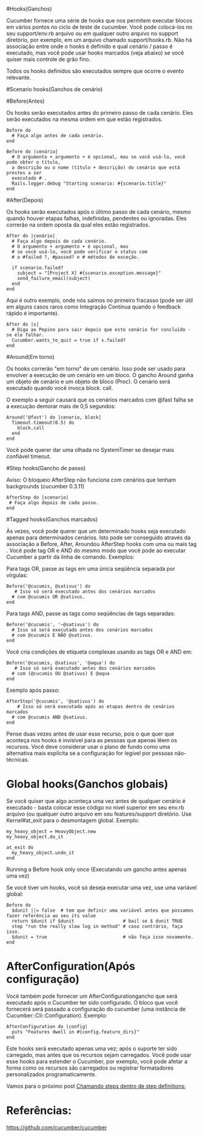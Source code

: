 #Hooks(Ganchos)

Cucumber fornece uma série de hooks que nos permitem executar blocos em vários pontos no ciclo de teste de cucumber. Você pode colocá-los no seu support/env.rb arquivo ou em qualquer outro arquivo no support diretório, por exemplo, em um arquivo chamado support/hooks.rb. Não há associação entre onde o hooks é definido e qual cenário / passo é executado, mas você pode usar hooks marcados (veja abaixo) se você quiser mais controle de grão fino.

Todos os hooks definidos são executados sempre que ocorre o evento relevante.

#Scenario hooks(Ganchos de cenário)

#Before(Antes)

Os hooks serão executados antes do primeiro passo de cada cenário. Eles serão executados na mesma ordem em que estão registrados.

```
Before do 
  # Faça algo antes de cada cenário. 
end
```

```
Before do |cenário|
  # O argumento + argumento + é opcional, mas se você usá-lo, você pode obter o título, 
  a descrição ou o nome (título + descrição) do cenário que está prestes a ser 
  executado # . 
  Rails.logger.debug "Starting scenario: #{scenario.title}"
end
```

#After(Depois)

Os hooks serão executados após o último passo de cada cenário, mesmo quando houver etapas falhas, indefinidas, pendentes ou ignoradas. Eles correrão na ordem oposta da qual eles estão registrados.

```
After do |cenário|
  # Faça algo depois de cada cenário. 
  # O argumento + argumento + é opcional, mas 
  # se você usá-lo, você pode verificar o status com 
  # o #failed ?, #passed? e # métodos de exceção. 

  if scenario.failed?
    subject = "[Project X] #{scenario.exception.message}"
    send_failure_email(subject)
  end
end
```

Aqui é outro exemplo, onde nós saímos no primeiro fracasso (pode ser útil em alguns casos raros como Integração Contínua quando o feedback rápido é importante).

```
After do |s| 
  # Diga ao Pepino para sair depois que este cenário for concluído - se ele falhar. 
  Cucumber.wants_to_quit = true if s.failed?
end
```

#Around(Em torno)

Os hooks correrão "em torno" de um cenário. Isso pode ser usado para envolver a execução de um cenário em um bloco. O gancho Around ganha um objeto de cenário e um objeto de bloco (Proc). O cenário será executado quando você invoca block. call.

O exemplo a seguir causará que os cenários marcados com @fast falha se a execução demorar mais de 0,5 segundos:

```
Around('@fast') do |cenario, block|
  Timeout.timeout(0.5) do
    block.call
  end
end
```

Você pode querer dar uma olhada no SystemTimer se desejar mais confiável timeout.

#Step hooks(Gancho de passo)

Aviso: O bloqueio AfterStep não funciona com cenários que tenham backgrounds (cucumber 0.3.11)

```
AfterStep do |scenario|
 # Faça algo depois de cada passo. 
end
```

#Tagged hooks(Ganchos marcados)

Às vezes, você pode querer que um determinado hooks seja executado apenas para determinados cenários. Isto pode ser conseguido através da associação a Before, After, Aroundou AfterStep hooks com uma ou mais tag . Você pode tag OR e AND do mesmo modo que você pode ao executar Cucumber a partir da linha de comando. 
Exemplos:

Para tags OR, passe as tags em uma única seqüência separada por vírgulas:

```
Before('@cucumis, @sativus') do
   # Isso só será executado antes dos cenários marcados 
  # com @cucumis OR @sativus. 
end
```

Para tags AND, passe as tags como seqüências de tags separadas:

```
Before('@cucumis', '~@sativus') do
  # Isso só será executado antes dos cenários marcados 
  # com @cucumis E NÃO @sativus. 
end
```

Você cria condições de etiqueta complexas usando as tags OR e AND em:

```
Before('@cucumis, @sativus', '@aqua') do
   # Isso só será executado antes dos cenários marcados 
  # com (@cucumis OU @sativus) E @aqua  
end
```

Exemplo após passo:

```
AfterStep('@cucumis', '@sativus') do
    # Isso só será executado após as etapas dentro de cenários marcados 
  # com @cucumis AND @sativus. 
end
```

Pense duas vezes antes de usar esse recurso, pois o que quer que aconteça nos hooks é invisível para as pessoas que apenas lêem os recursos. Você deve considerar usar o plano de fundo como uma alternativa mais explícita se a configuração for legível por pessoas não-técnicas.

# Global hooks(Ganchos globais)

Se você quiser que algo aconteça uma vez antes de qualquer cenário é executado - basta colocar esse código no nível superior em seu env.rb arquivo (ou qualquer outro arquivo em seu features/support diretório. Use Kernel#at_exit para o desmontagem global. Exemplo:

```
my_heavy_object = HeavyObject.new
my_heavy_object.do_it

at_exit do
  my_heavy_object.undo_it
end
```

Running a Before hook only once (Executando um gancho antes apenas uma vez)

Se você tiver um hooks, você só deseja executar uma vez, use uma variável global:

```
Before do 
  $dunit ||= false  # tem que definir uma variável antes que possamos fazer referência ao seu its value
  return $dunit if $dunit                  # bail se $ dunit TRUE 
  step "run the really slow log in method" # caso contrário, faça isso. 
  $dunit = true                            # não faça isso novamente. 
end 
```

# AfterConfiguration(Após configuração)

Você também pode fornecer um AfterConfigurationgancho que será executado após o Cucumber ter sido configurado. O bloco que você fornecerá será passado a configuração do cucumber (uma instância de Cucumber::Cli::Configuration). Exemplo:

```
AfterConfiguration do |config|
  puts "Features dwell in #{config.feature_dirs}"
end
```

Este hooks será executado apenas uma vez; após o suporte ter sido carregado, mas antes que os recursos sejam carregados. Você pode usar esse hooks para estender o Cucumber, por exemplo, você pode afetar a forma como os recursos são carregados ou registrar formatadores personalizados programaticamente.

Vamos para o próximo post [Chamando steps dentro de step definitions](https://github.com/brunobatista25/best_archer/blob/master/tests/Cucumber/06-chamando_steps.md); 

# Referências:
	
https://github.com/cucumber/cucumber

